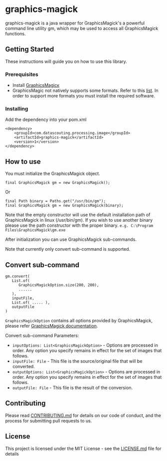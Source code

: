 # graphics-magick

graphics-magick is a java wrapper for GraphicsMagick's a powerful command line utility gm, which may be used to access all GraphicsMagick functions.

## Getting Started

These instructions will guide you on how to use this library.

### Prerequisites

* Install [GraphicsMagicκ](http://www.graphicsmagick.org/download.html)
* GraphicsMagic not natively supports some formats. Refer to this [list](http://www.graphicsmagick.org/formats.html). In order to support more formats you must install the required software.

### Installing

Add the dependency into your pom.xml

```
<dependency>
    <groupId>com.datascouting.processing.image</groupId>
    <artifactId>graphics-magick</artifactId>
    <version>1</version>
</dependency>
```

## How to use

You must initialize the GraphicsMagick object.

```
final GraphicsMagick gm = new GraphicsMagick();
```
Or
```
final Path binary = Paths.get("/usr/bin/gm");
final GraphicsMagick gm = new GraphicsMagick(binary);
```

Note that the empty constructor will use the default installation path of GraphicsMagick in linux (/usr/bin/gm).
If you wish to use another binary please use the path constructor with the proper binary. `e.g. C:\Program Files\GraphicsMagick\gm.exe` 

After initialization you can use GraphicsMagick sub-commands. 

Note that currently only convert sub-command is supported.

## Convert sub-command
```
gm.convert(
   List.of(
      GraphicsMagickOption.size(200, 200),
      ......
   ),
   inputFile,
   List.of( ..... ),
   outputFile
)
```

`GraphicsMagickOption` contains all options provided by GraphicsMagick, please refer [GraphicsMagick documentation](http://www.graphicsmagick.org/convert.html).

Convert sub-command Parameters: 
* `inputOptions: List<GraphicsMagickOption>` - Options are processed in order. Any option you specify remains in effect for the set of images that follows.
* `inputFile: File` - This file is the source/original file that will be converted.
* `outputOptions: List<GraphicsMagickOption>` - Options are processed in order. Any option you specify remains in effect for the set of images that follows.
* `outputFile: File` - This file is the result of the conversion.

## Contributing

Please read [CONTRIBUTING.md](https://gist.github.com/PurpleBooth/b24679402957c63ec426) for details on our code of conduct, and the process for submitting pull requests to us.

## License

This project is licensed under the MIT License - see the [LICENSE.md](LICENSE.md) file for details
